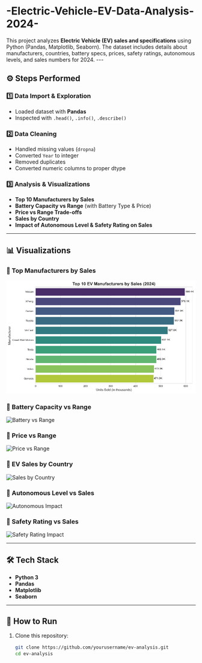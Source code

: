# -Electric-Vehicle-EV-Data-Analysis-2024-
This project analyzes **Electric Vehicle (EV) sales and specifications** using Python (Pandas, Matplotlib, Seaborn).   The dataset includes details about manufacturers, countries, battery specs, prices, safety ratings, autonomous levels, and sales numbers for 2024.  ---  

## ⚙️ Steps Performed

### 1️⃣ Data Import & Exploration
- Loaded dataset with **Pandas**
- Inspected with `.head()`, `.info()`, `.describe()`

### 2️⃣ Data Cleaning
- Handled missing values (`dropna`)
- Converted `Year` to integer
- Removed duplicates
- Converted numeric columns to proper dtype

### 3️⃣ Analysis & Visualizations
- **Top 10 Manufacturers by Sales**
- **Battery Capacity vs Range** (with Battery Type & Price)
- **Price vs Range Trade-offs**
- **Sales by Country**
- **Impact of Autonomous Level & Safety Rating on Sales**

---

## 📊 Visualizations

### 🔹 Top Manufacturers by Sales
![Top Manufacturers](https://github.com/AayushyaRajput/-Electric-Vehicle-EV-Data-Analysis-2024-/blob/d20f795451d840002c0ff5a756ade4edee08c8ca/Vehicle_Data_Analysis%201.png)

### 🔹 Battery Capacity vs Range
![Battery vs Range](images/battery_vs_range.png)

### 🔹 Price vs Range
![Price vs Range](images/price_vs_range.png)

### 🔹 EV Sales by Country
![Sales by Country](images/sales_by_country.png)

### 🔹 Autonomous Level vs Sales
![Autonomous Impact](images/autonomous_vs_sales.png)

### 🔹 Safety Rating vs Sales
![Safety Rating Impact](images/safety_vs_sales.png)

---

## 🛠️ Tech Stack
- **Python 3**
- **Pandas**
- **Matplotlib**
- **Seaborn**

---

## 🚀 How to Run
1. Clone this repository:
   ```bash
   git clone https://github.com/yourusername/ev-analysis.git
   cd ev-analysis
